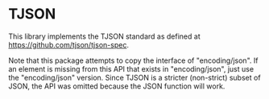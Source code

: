 # TJSON

This library implements the TJSON standard as defined at https://github.com/tjson/tjson-spec.

Note that this package attempts to copy the interface of "encoding/json".
If an element is missing from this API that exists in "encoding/json", just use the "encoding/json" version.
Since TJSON is a stricter (non-strict) subset of JSON, the API was omitted because the JSON function will work.
